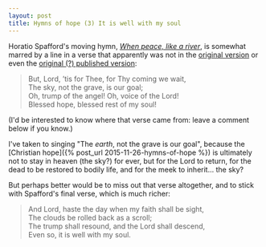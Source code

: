 ```yaml
---
layout: post
title: Hymns of hope (3) It is well with my soul
---
```

<p>Horatio Spafford's moving hymn, <em><a href="http://www.hymnary.org/text/when_peace_like_a_river_attendeth_my_way">When peace, like a river</a></em>, is somewhat marred by a line in a verse that apparently was not in the <a href="http://spaffordhymn.com/html/manuscript.html">original version</a> or even the <a href="http://www.archive.org/stream/gospelhymns16sank#page/412/">original (?) published version</a>:</p>
<blockquote><p>But, Lord, ’tis for Thee, for Thy coming we wait,<br />
The sky, not the grave, is our goal;<br />
Oh, trump of the angel! Oh, voice of the Lord!<br />
Blessed hope, blessed rest of my soul!</p></blockquote>
<p>(I'd be interested to know where that verse came from: leave a comment below if you know.)</p>

I've taken to singing "The <em>earth</em>, not the grave is our goal", because the [Christian hope]({% post_url 2015-11-26-hymns-of-hope %}) is ultimately not to stay in heaven (the sky?) for ever, but for the Lord to return, for the dead to be restored to bodily life, and for the meek to inherit... the sky?

<p>But perhaps better would be to miss out that verse altogether, and to stick with Spafford's final verse, which is much richer:</p>
<blockquote><p>And Lord, haste the day when my faith shall be sight,<br />
The clouds be rolled back as a scroll;<br />
The trump shall resound, and the Lord shall descend,<br />
Even so, it is well with my soul.</p></blockquote>
